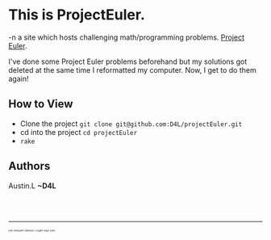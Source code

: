 This is ProjectEuler.
=====================

-n a site which hosts challenging math/programming problems. [Project Euler](http://projecteuler.net).

I've done some Project Euler problems beforehand but my solutions got deleted at the same time I reformatted my computer. Now, I get to do them again!

How to View
-----------

*   Clone the project `git clone git@github.com:D4L/projectEuler.git`
*   cd into the project `cd projectEuler`
*   `rake`

Authors
-------

Austin.L **~D4L**

<br />
<br />

---
<span style="font-size:5px">noli umquam oblivisci: cogito ergo sum.</span>
